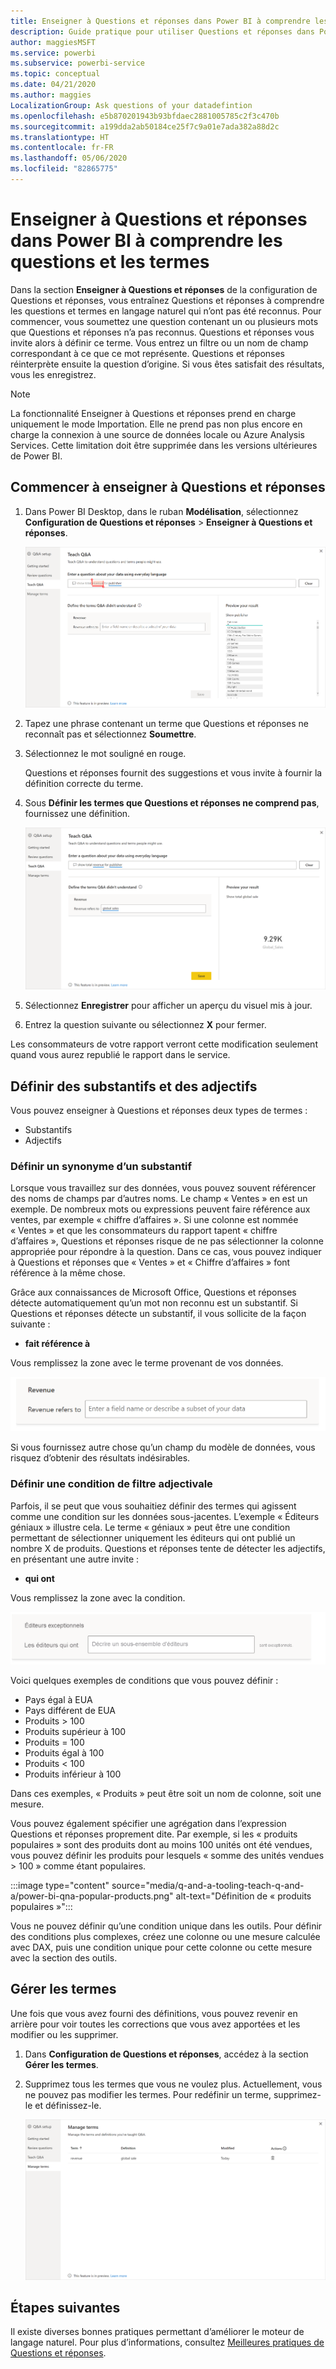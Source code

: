 ```yaml
---
title: Enseigner à Questions et réponses dans Power BI à comprendre les questions et les termes
description: Guide pratique pour utiliser Questions et réponses dans Power BI pour explorer vos données
author: maggiesMSFT
ms.service: powerbi
ms.subservice: powerbi-service
ms.topic: conceptual
ms.date: 04/21/2020
ms.author: maggies
LocalizationGroup: Ask questions of your datadefintion
ms.openlocfilehash: e5b870201943b93bfdaec2881005785c2f3c470b
ms.sourcegitcommit: a199dda2ab50184ce25f7c9a01e7ada382a88d2c
ms.translationtype: HT
ms.contentlocale: fr-FR
ms.lasthandoff: 05/06/2020
ms.locfileid: "82865775"
---
```

# <a name="teach-qa-to-understand-questions-and-terms-in-power-bi-qa"></a>Enseigner à Questions et réponses dans Power BI à comprendre les questions et les termes

Dans la section **Enseigner à Questions et réponses** de la configuration de Questions et réponses, vous entraînez Questions et réponses à comprendre les questions et termes en langage naturel qui n’ont pas été reconnus. Pour commencer, vous soumettez une question contenant un ou plusieurs mots que Questions et réponses n’a pas reconnus. Questions et réponses vous invite alors à définir ce terme. Vous entrez un filtre ou un nom de champ correspondant à ce que ce mot représente. Questions et réponses réinterprète ensuite la question d’origine. Si vous êtes satisfait des résultats, vous les enregistrez.

> [!NOTE]
> La fonctionnalité Enseigner à Questions et réponses prend en charge uniquement le mode Importation. Elle ne prend pas non plus encore en charge la connexion à une source de données locale ou Azure Analysis Services. Cette limitation doit être supprimée dans les versions ultérieures de Power BI.

## <a name="start-to-teach-qa"></a>Commencer à enseigner à Questions et réponses

1. Dans Power BI Desktop, dans le ruban **Modélisation**, sélectionnez **Configuration de Questions et réponses** > **Enseigner à Questions et réponses**.

    ![Enseigner à Questions et réponses - Synonyme en rouge](media/q-and-a-tooling-teach-q-and-a/qna-tooling-teach-synonym-red.png)

2. Tapez une phrase contenant un terme que Questions et réponses ne reconnaît pas et sélectionnez **Soumettre**.

3. Sélectionnez le mot souligné en rouge. 

    Questions et réponses fournit des suggestions et vous invite à fournir la définition correcte du terme. 
    
3. Sous **Définir les termes que Questions et réponses ne comprend pas**, fournissez une définition.

    ![Enseigner à Questions et réponses - Aperçu des synonymes](media/q-and-a-tooling-teach-q-and-a/qna-tooling-teach-fixpreview.png)

4. Sélectionnez **Enregistrer** pour afficher un aperçu du visuel mis à jour.

5. Entrez la question suivante ou sélectionnez **X** pour fermer.

Les consommateurs de votre rapport verront cette modification seulement quand vous aurez republié le rapport dans le service.

## <a name="define-nouns-and-adjectives"></a>Définir des substantifs et des adjectifs

Vous pouvez enseigner à Questions et réponses deux types de termes :

- Substantifs
- Adjectifs

### <a name="define-a-noun-synonym"></a>Définir un synonyme d’un substantif

Lorsque vous travaillez sur des données, vous pouvez souvent référencer des noms de champs par d’autres noms. Le champ « Ventes » en est un exemple. De nombreux mots ou expressions peuvent faire référence aux ventes, par exemple « chiffre d’affaires ». Si une colonne est nommée « Ventes » et que les consommateurs du rapport tapent « chiffre d’affaires », Questions et réponses risque de ne pas sélectionner la colonne appropriée pour répondre à la question. Dans ce cas, vous pouvez indiquer à Questions et réponses que « Ventes » et « Chiffre d’affaires » font référence à la même chose.

Grâce aux connaissances de Microsoft Office, Questions et réponses détecte automatiquement qu’un mot non reconnu est un substantif. Si Questions et réponses détecte un substantif, il vous sollicite de la façon suivante :

- <your term> **fait référence à** 

Vous remplissez la zone avec le terme provenant de vos données.

![Enseigner à Questions et réponses - Invite à taper un synonyme](media/q-and-a-tooling-teach-q-and-a/qna-tooling-synonym-prompt.png)

Si vous fournissez autre chose qu’un champ du modèle de données, vous risquez d’obtenir des résultats indésirables.

### <a name="define-an-adjective-filter-condition"></a>Définir une condition de filtre adjectivale

Parfois, il se peut que vous souhaitiez définir des termes qui agissent comme une condition sur les données sous-jacentes. L’exemple « Éditeurs géniaux » illustre cela. Le terme « géniaux » peut être une condition permettant de sélectionner uniquement les éditeurs qui ont publié un nombre X de produits. Questions et réponses tente de détecter les adjectifs, en présentant une autre invite :

- <field name> **qui ont**  

Vous remplissez la zone avec la condition.

![Enseigner à Questions et réponses - Invite à taper un synonyme](media/q-and-a-tooling-teach-q-and-a/qna-tooling-adjectives.png)

Voici quelques exemples de conditions que vous pouvez définir :

- Pays égal à EUA
- Pays différent de EUA
- Produits > 100
- Produits supérieur à 100
- Produits = 100
- Produits égal à 100
- Produits < 100
- Produits inférieur à 100

Dans ces exemples, « Produits » peut être soit un nom de colonne, soit une mesure. 

Vous pouvez également spécifier une agrégation dans l’expression Questions et réponses proprement dite. Par exemple, si les « produits populaires » sont des produits dont au moins 100 unités ont été vendues, vous pouvez définir les produits pour lesquels « somme des unités vendues > 100 » comme étant populaires.  

:::image type="content" source="media/q-and-a-tooling-teach-q-and-a/power-bi-qna-popular-products.png" alt-text="Définition de « produits populaires »":::

Vous ne pouvez définir qu’une condition unique dans les outils. Pour définir des conditions plus complexes, créez une colonne ou une mesure calculée avec DAX, puis une condition unique pour cette colonne ou cette mesure avec la section des outils.

## <a name="manage-terms"></a>Gérer les termes

Une fois que vous avez fourni des définitions, vous pouvez revenir en arrière pour voir toutes les corrections que vous avez apportées et les modifier ou les supprimer. 

1. Dans **Configuration de Questions et réponses**, accédez à la section **Gérer les termes**.

2. Supprimez tous les termes que vous ne voulez plus. Actuellement, vous ne pouvez pas modifier les termes. Pour redéfinir un terme, supprimez-le et définissez-le.

    ![Questions et réponses - Gérer les termes](media/q-and-a-tooling-teach-q-and-a/qna-manage-terms.png)

## <a name="next-steps"></a>Étapes suivantes

Il existe diverses bonnes pratiques permettant d’améliorer le moteur de langage naturel. Pour plus d’informations, consultez [Meilleures pratiques de Questions et réponses](q-and-a-best-practices.md).
